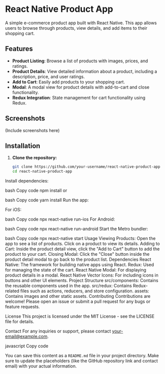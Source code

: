# React Native Product App

A simple e-commerce product app built with React Native. This app allows users to browse through products, view details, and add items to their shopping cart.

## Features

- **Product Listing**: Browse a list of products with images, prices, and ratings.
- **Product Details**: View detailed information about a product, including a description, price, and user ratings.
- **Add to Cart**: Easily add products to your shopping cart.
- **Modal**: A modal view for product details with add-to-cart and close functionality.
- **Redux Integration**: State management for cart functionality using Redux.

## Screenshots

(Include screenshots here)

## Installation

1. **Clone the repository:**

   ```bash
   git clone https://github.com/your-username/react-native-product-app.git
   cd react-native-product-app
Install dependencies:

bash
Copy code
npm install
or

bash
Copy code
yarn install
Run the app:

For iOS:

bash
Copy code
npx react-native run-ios
For Android:

bash
Copy code
npx react-native run-android
Start the Metro bundler:

bash
Copy code
npx react-native start
Usage
Viewing Products: Open the app to see a list of products. Click on a product to view its details.
Adding to Cart: Inside the product detail view, click the "Add to Cart" button to add the product to your cart.
Closing Modal: Click the "Close" button inside the product detail modal to go back to the product list.
Dependencies
React Native: The framework for building native apps using React.
Redux: Used for managing the state of the cart.
React Native Modal: For displaying product details in a modal.
React Native Vector Icons: For including icons in buttons and other UI elements.
Project Structure
src/components: Contains the reusable components used in the app.
src/redux: Contains Redux-related files such as actions, reducers, and store configuration.
assets: Contains images and other static assets.
Contributing
Contributions are welcome! Please open an issue or submit a pull request for any bugs or feature requests.

License
This project is licensed under the MIT License - see the LICENSE file for details.

Contact
For any inquiries or support, please contact your-email@example.com.

javascript
Copy code

You can save this content as a `README.md` file in your project directory. Make sure to update the placeholders (like the GitHub repository link and contact email) with your actual information.





